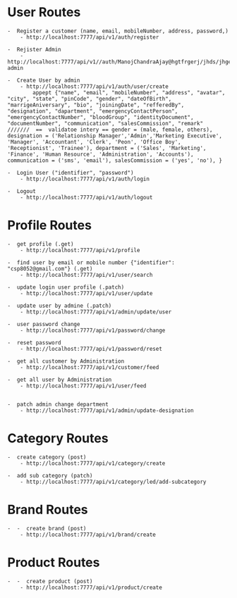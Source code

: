 # User Routes
    -  Register a customer (name, email, mobileNumber, address, password,)
        - http://localhost:7777/api/v1/auth/register

    -  Rejister Admin
        - http://localhost:7777/api/v1//auth/ManojChandraAjay@hgtfrgerj/jhds/jhgecfhgd/hjgef/vgd/hgfvedhv/ghdsv/gvsdgvedf/562134wefgr763478cvdsfcjkbhs/register-admin

    -  Create User by admin
        - http://localhost:7777/api/v1/auth/user/create
            appept {"name", "email", "mobileNumber", "address", "avatar", "city", "state", "pinCode", "gender", "dateOfBirth", "marrigeAniversary", "bio", "joiningDate", "refferedBy", "designation", "dapartment", "emergencyContactPerson", "emergencyContactNumber", "bloodGroup", "identityDocument", "documentNumber", "communication", "salesCommission", "remark"  ///////  ==  validatoe intery == gender = (male, female, others), designation = ('Relationship Manager','Admin','Marketing Executive', 'Manager', 'Accountant', 'Clerk', 'Peon', 'Office Boy', 'Receptionist', 'Trainee'), department = ('Sales', 'Marketing', 'Finance', 'Human Resource', 'Administration', 'Accounts'), communication = ('sms', 'email'), salesCommission = ('yes', 'no'), }

    -  Login User ("identifier", "password")
        - http://localhost:7777/api/v1/auth/login

    -  Logout
        - http://localhost:7777/api/v1/auth/logout


# Profile Routes

    -  get profile (.get)
        - http://localhost:7777/api/v1/profile

    -  find user by email or mobile number {"identifier": "csp8052@gmail.com"} (.get)
        - http://localhost:7777/api/v1/user/search

    -  update login user profile (.patch)
        - http://localhost:7777/api/v1/user/update

    -  update user by admine (.patch)
        - http://localhost:7777/api/v1/admin/update/user

    -  user password change
        - http://localhost:7777/api/v1/password/change

    -  reset password
        - http://localhost:7777/api/v1/password/reset

    -  get all customer by Administration 
        - http://localhost:7777/api/v1/customer/feed

    -  get all user by Administration 
        - http://localhost:7777/api/v1/user/feed


    -  patch admin change department
        - http://localhost:7777/api/v1/admin/update-designation
        

# Category Routes

    -  create category (post)
        - http://localhost:7777/api/v1/category/create
    
    -  add sub category (patch)
        - http://localhost:7777/api/v1/category/led/add-subcategory


# Brand Routes
    -  -  create brand (post)
        - http://localhost:7777/api/v1/brand/create


# Product Routes
    -  -  create product (post)
        - http://localhost:7777/api/v1/product/create